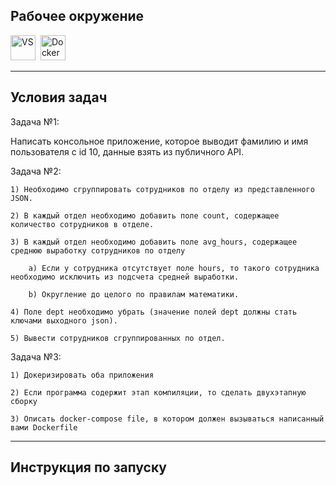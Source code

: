<h2>
  Рабочее окружение
</h2>
	<div>
	<img src="https://visualstudio.microsoft.com/wp-content/uploads/2021/10/Product-Icon.svg" title="VS" alt="VS" width="40" height="40"/>&nbsp;
	<img src="https://cdn-icons-png.flaticon.com/512/5969/5969059.png" title="Docker" alt="Docker" width="40" height="40"/>&nbsp;
	</div>
	
---

<h2>
	Условия задач
</h2>

Задача №1:

Написать консольное приложение, которое выводит фамилию и имя пользователя с id 10, данные взять из публичного API.

Задача №2:

	1) Необходимо сгруппировать сотрудников по отделу из представленного JSON. 
	
	2) В каждый отдел необходимо добавить поле count, содержащее количество сотрудников в отделе.
	
	3) В каждый отдел необходимо добавить поле avg_hours, содержащее среднюю выработку сотрудников по отделу
	
		a) Если у сотрудника отсутствует поле hours, то такого сотрудника необходимо исключить из подсчета средней выработки.
		
		b) Округление до целого по правилам математики.
		
	4) Поле dept необходимо убрать (значение полей dept должны стать ключами выходного json).
	
	5) Вывести сотрудников сгруппированных по отдел.
	
Задача №3:

	1) Докеризировать оба приложения
	
	2) Если программа содержит этап компиляции, то сделать двухэтапную сборку
	
	3) Описать docker-compose file, в котором должен вызываться написанный вами Dockerfile

---

<h2>
	Инструкция по запуску
</h2>

